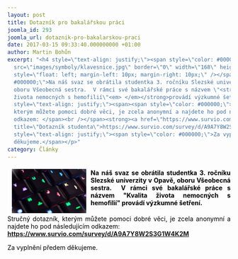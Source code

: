 ```yaml
---
layout: post
title: Dotazník pro bakalářskou práci
joomla_id: 293
joomla_url: dotaznik-pro-bakalarskou-praci
date: 2017-03-15 09:33:40.000000000 +01:00
author: Martin Bohůn
excerpt: "<h4 style=\"text-align: justify;\"><span style=\"color: #000000;\"><img
  src=\"images/symboly/klavesnice.jpg\" border=\"0\" width=\"168\" height=\"100\"
  style=\"float: left; margin-left: 10px; margin-right: 10px;\" /></span><span style=\"color:
  #000000;\">Na náš svaz se obrátila studentka 3. ročníku Slezské univerzity v Opavě,
  oboru Všeobecná sestra.  V rámci své bakalářské práce s názvem \"<strong>Kvalita
  života nemocných s hemofilií\"<em> </em></strong>provádí výzkumné šetření. </span></h4>\r\n<p
  style=\"text-align: justify;\"><span><span style=\"color: #000000;\">Stručný dotazník,
  kterým můžete pomoci dobré věci, je zcela anonymní a najdete ho pod následujícím
  odkazem: </span><br /></span><strong><a href=\"https://www.survio.com/survey/d/A9A7Y8W2S3G1W4K2M\"
  title=\"Dotazník studenta\">https://www.survio.com/survey/d/A9A7Y8W2S3G1W4K2M</a></strong></p>\r\n<p
  style=\"text-align: justify;\"><span style=\"color: #000000;\">Za vyplnění předem
  děkujeme.</span></p>"
category: Články
---
```

<h4 style="text-align: justify;"><span style="color: #000000;"><img src="images/symboly/klavesnice.jpg" border="0" width="168" height="100" style="float: left; margin-left: 10px; margin-right: 10px;" /></span><span style="color: #000000;">Na náš svaz se obrátila studentka 3. ročníku Slezské univerzity v Opavě, oboru Všeobecná sestra.  V rámci své bakalářské práce s názvem "<strong>Kvalita života nemocných s hemofilií"<em> </em></strong>provádí výzkumné šetření. </span></h4>

<p style="text-align: justify;"><span><span style="color: #000000;">Stručný dotazník, kterým můžete pomoci dobré věci, je zcela anonymní a najdete ho pod následujícím odkazem: </span><br /></span><strong><a href="https://www.survio.com/survey/d/A9A7Y8W2S3G1W4K2M" title="Dotazník studenta">https://www.survio.com/survey/d/A9A7Y8W2S3G1W4K2M</a></strong></p>

<p style="text-align: justify;"><span style="color: #000000;">Za vyplnění předem děkujeme.</span></p>
